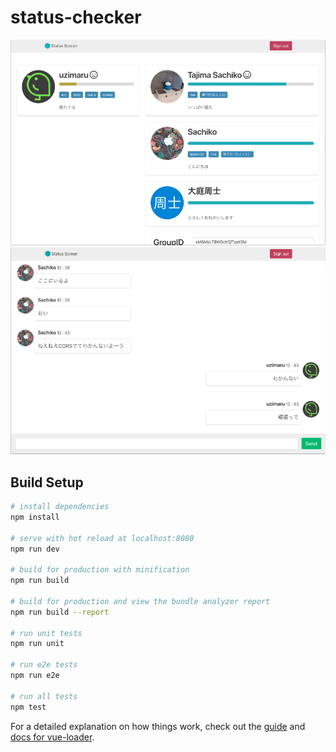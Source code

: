# status-checker

![](https://github.com/uzimaru0000/status-checker/blob/develop/スクリーンショット%202019-02-27%2011.15.12.png)
![](https://github.com/uzimaru0000/status-checker/blob/develop/スクリーンショット%202019-02-27%2011.16.46.png)

## Build Setup

``` bash
# install dependencies
npm install

# serve with hot reload at localhost:8080
npm run dev

# build for production with minification
npm run build

# build for production and view the bundle analyzer report
npm run build --report

# run unit tests
npm run unit

# run e2e tests
npm run e2e

# run all tests
npm test
```

For a detailed explanation on how things work, check out the [guide](http://vuejs-templates.github.io/webpack/) and [docs for vue-loader](http://vuejs.github.io/vue-loader).
